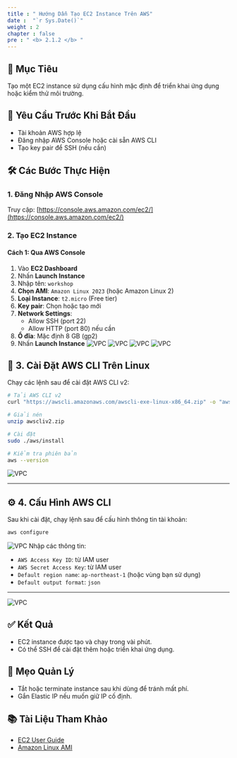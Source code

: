 ```yaml
---
title : " Hướng Dẫn Tạo EC2 Instance Trên AWS"
date :  "`r Sys.Date()`" 
weight : 2 
chapter : false
pre : " <b> 2.1.2 </b> "
---
```




## 📌 Mục Tiêu
Tạo một EC2 instance sử dụng cấu hình mặc định để triển khai ứng dụng hoặc kiểm thử môi trường.

## 🧰 Yêu Cầu Trước Khi Bắt Đầu
- Tài khoản AWS hợp lệ
- Đăng nhập AWS Console hoặc cài sẵn AWS CLI
- Tạo key pair để SSH (nếu cần)

## 🛠️ Các Bước Thực Hiện

### 1. Đăng Nhập AWS Console
Truy cập: [https://console.aws.amazon.com/ec2/](https://console.aws.amazon.com/ec2/)

### 2. Tạo EC2 Instance

#### Cách 1: Qua AWS Console
1. Vào **EC2 Dashboard**
2. Nhấn **Launch Instance**
3. Nhập tên: `workshop`
4. **Chọn AMI**: `Amazon Linux 2023` (hoặc Amazon Linux 2)
5. **Loại Instance**: `t2.micro` (Free tier)
6. **Key pair**: Chọn hoặc tạo mới
7. **Network Settings**:
   - Allow SSH (port 22)
   - Allow HTTP (port 80) nếu cần
8. **Ổ đĩa**: Mặc định 8 GB (gp2)
9. Nhấn **Launch Instance**
![VPC](/images/2.prerequisite/12-1.jpg)
![VPC](/images/2.prerequisite/2.3.png)
![VPC](/images/2.prerequisite/2.4.png)
![VPC](/images/2.prerequisite/2.5.png)

## 🧰 3. Cài Đặt AWS CLI Trên Linux

Chạy các lệnh sau để cài đặt AWS CLI v2:

```bash
# Tải AWS CLI v2
curl "https://awscli.amazonaws.com/awscli-exe-linux-x86_64.zip" -o "awscliv2.zip"

# Giải nén
unzip awscliv2.zip

# Cài đặt
sudo ./aws/install

# Kiểm tra phiên bản
aws --version
```
![VPC](/images/2.prerequisite/2.7.png)

---

## ⚙️ 4. Cấu Hình AWS CLI

Sau khi cài đặt, chạy lệnh sau để cấu hình thông tin tài khoản:

```bash
aws configure
```
![VPC](/images/2.prerequisite/2.8.png)
Nhập các thông tin:

- `AWS Access Key ID`: từ IAM user  
- `AWS Secret Access Key`: từ IAM user  
- `Default region name`: `ap-northeast-1` (hoặc vùng bạn sử dụng)  
- `Default output format`: `json`

---
![VPC](/images/2.prerequisite/2.9.png)



## ✅ Kết Quả
- EC2 instance được tạo và chạy trong vài phút.
- Có thể SSH để cài đặt thêm hoặc triển khai ứng dụng.

## 🧹 Mẹo Quản Lý
- Tắt hoặc terminate instance sau khi dùng để tránh mất phí.
- Gắn Elastic IP nếu muốn giữ IP cố định.

## 📚 Tài Liệu Tham Khảo
- [EC2 User Guide](https://docs.aws.amazon.com/ec2/index.html)
- [Amazon Linux AMI](https://aws.amazon.com/amazon-linux-ami/)
